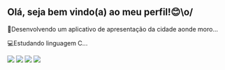 ## Olá, seja bem vindo(a) ao meu perfil!😊\o/

📱Desenvolvendo um aplicativo de apresentação da cidade aonde moro...

💻Estudando linguagem C...

<div> 
  <a href="https://www.linkedin.com/in/yuri-cardoso-631a0430b" target="_blank"><img src="https://img.shields.io/badge/-LinkedIn-%230077B5?style=for-the-badge&logo=linkedin&logoColor=white" target="_blank"></a>  
 <a href="yuricardoso.dev@gmail.com"><img src="https://img.shields.io/badge/-Gmail-%23333?style=for-the-badge&logo=gmail&logoColor=red" target="blank"></a>
  <a href="https://instagram.com/yuricardoso.dev" target="_blank"><img src="https://img.shields.io/badge/-Instagram-%23E4405F?style=for-the-badge&logo=instagram&logoColor=purple" target="_blank"></a>
 <a href=https://wa.me/5521980787038><img src="https://img.shields.io/badge/WhatsApp-25D366?style=for-the-badge&logo=whatsapp&logoColor=black"></a>
  </div>

